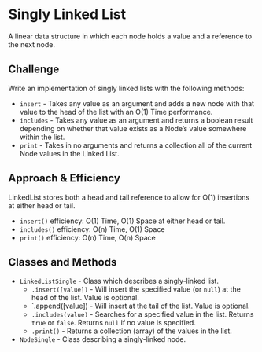 # Singly Linked List
A linear data structure in which each node holds a value and a reference to the next node.

## Challenge
Write an implementation of singly linked lists with the following methods:
- `insert` - Takes any value as an argument and adds a new node with that value to the head of the list with an O(1) Time performance.
- `includes` - Takes any value as an argument and returns a boolean result depending on whether that value exists as a Node’s value somewhere within the list.
- `print` - Takes in no arguments and returns a collection all of the current Node values in the Linked List.

## Approach & Efficiency
LinkedList stores both a head and tail reference to allow for O(1) insertions at either head or tail.
- `insert()` efficiency: O(1) Time, O(1) Space at either head or tail.
- `includes()` efficiency: O(n) Time, O(1) Space
- `print()` efficiency: O(n) Time, O(n) Space

## Classes and Methods
- `LinkedListSingle` - Class which describes a singly-linked list.
  - `.insert([value])` - Will insert the specified value (or `null`) at the head of the list. Value is optional.
  - `.append([value]) - Will insert at the tail of the list. Value is optional.
  - `.includes(value)` - Searches for a specified value in the list. Returns `true` or `false`. Returns `null` if no value is specified.
  - `.print()` - Returns a collection (array) of the values in the list.
- `NodeSingle` - Class describing a singly-linked node.